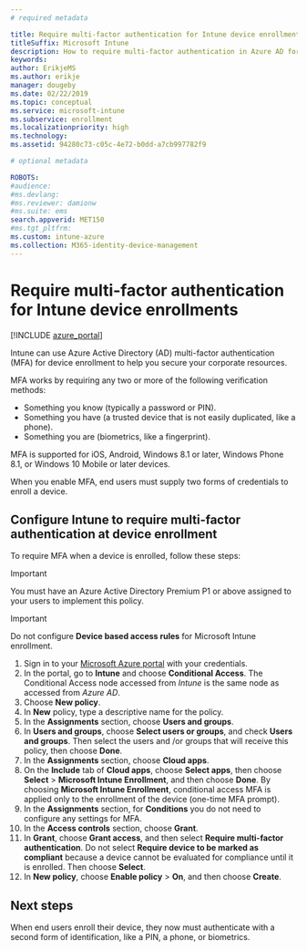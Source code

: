 ```yaml
---
# required metadata

title: Require multi-factor authentication for Intune device enrollment
titleSuffix: Microsoft Intune
description: How to require multi-factor authentication in Azure AD for Intune device enrollment.
keywords:
author: ErikjeMS
ms.author: erikje
manager: dougeby
ms.date: 02/22/2019
ms.topic: conceptual
ms.service: microsoft-intune
ms.subservice: enrollment
ms.localizationpriority: high
ms.technology:
ms.assetid: 94280c73-c05c-4e72-b0dd-a7cb997782f9

# optional metadata

ROBOTS:
#audience:
#ms.devlang:
#ms.reviewer: damionw
#ms.suite: ems
search.appverid: MET150
#ms.tgt_pltfrm:
ms.custom: intune-azure
ms.collection: M365-identity-device-management
---
```


# Require multi-factor authentication for Intune device enrollments

[!INCLUDE [azure_portal](../includes/azure_portal.md)]

Intune can use Azure Active Directory (AD) multi-factor authentication (MFA) for device enrollment to help you secure your corporate resources.

MFA works by requiring any two or more of the following verification methods:

- Something you know (typically a password or PIN).
- Something you have (a trusted device that is not easily duplicated, like a phone).
- Something you are (biometrics, like a fingerprint).

MFA is supported for iOS, Android, Windows 8.1 or later, Windows Phone 8.1, or Windows 10 Mobile or later devices.

When you enable MFA, end users must supply two forms of credentials to enroll a device.

## Configure Intune to require multi-factor authentication at device enrollment

To require MFA when a device is enrolled, follow these steps:

>[!Important]
>You must have an Azure Active Directory Premium P1 or above assigned to your users to implement this policy.

>[!Important]
>Do not configure **Device based access rules** for Microsoft Intune enrollment.

1. Sign in to your [Microsoft Azure portal](https://portal.azure.com) with your credentials.
2. In the portal, go to **Intune** and choose **Conditional Access**. The Conditional Access node accessed from *Intune* is the same node as accessed from *Azure AD*.
4. Choose **New policy**.
5. In **New** policy, type a descriptive name for the policy.
6. In the **Assignments** section, choose **Users and groups**. 
7. In **Users and groups**, choose **Select users or groups**, and check **Users and groups**. Then select the users and /or groups that will receive this policy, then choose **Done**.
8. In the **Assignments** section, choose **Cloud apps**.
9. On the **Include** tab of **Cloud apps**, choose **Select apps**, then choose **Select** > **Microsoft Intune Enrollment**, and then choose **Done**. By choosing **Microsoft Intune Enrollment**, conditional access MFA is applied only to the enrollment of the device (one-time MFA prompt).
10. In the **Assignments** section, for **Conditions** you do not need to configure any settings for MFA.
11. In the **Access controls** section, choose **Grant**.
12. In **Grant**, choose **Grant access**, and then select **Require multi-factor authentication**. Do not select **Require device to be marked as compliant** because a device cannot be evaluated for compliance until it is enrolled. Then choose **Select**.
13. In **New policy**, choose **Enable policy** > **On**, and then choose **Create**.



## Next steps

When end users enroll their device, they now must authenticate with a second form of identification, like a PIN, a phone, or biometrics.

